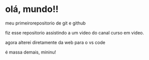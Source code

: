 # olá, mundo!!
 meu primeirorepositorio de git e github

fiz esse repositorio assistindo a um video do canal curso em video.

agora alterei diretamente da web para o vs code

é massa demais, mininu!
